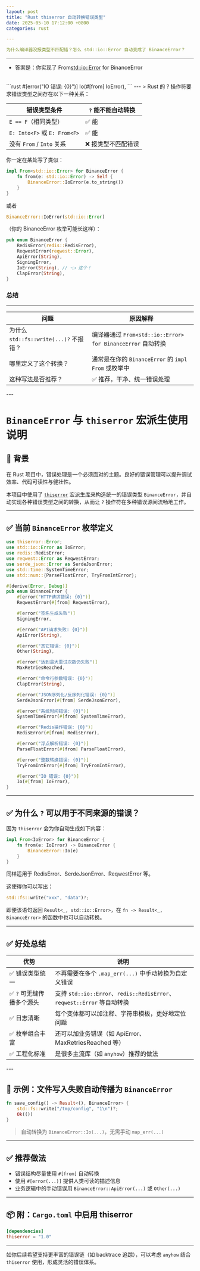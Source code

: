 ```yaml
---
layout: post
title: "Rust thiserror 自动转换错误类型"
date: 2025-05-10 17:12:00 +0800
categories: rust 

---
```

```yml
为什么编译器没报类型不匹配错？怎么 std::io::Error 自动变成了 BinanceError？
```  

---
- 答案是：你实现了 From<std::io::Error> for BinanceError  

<br>
```rust 
#[error("IO 错误: {0}")]
Io(#[from] IoError),
```
---  
> Rust 的 ? 操作符要求错误类型之间存在以下一种关系：
<table class="markdown-table">
  <thead>
    <tr>
      <th>错误类型条件</th>
      <th><code>?</code> 能不能自动转换</th>
    </tr>
  </thead>
  <tbody>
    <tr>
      <td><code>E == F</code>（相同类型）</td>
      <td>✅ 能</td>
    </tr>
    <tr>
      <td><code>E: Into&lt;F&gt;</code> 或 <code>E: From&lt;F&gt;</code></td>
      <td>✅ 能</td>
    </tr>
    <tr>
      <td>没有 <code>From</code> / <code>Into</code> 关系</td>
      <td>❌ 报类型不匹配错误</td>
    </tr>
  </tbody>
</table>

你一定在某处写了类似：

```rust
impl From<std::io::Error> for BinanceError {
    fn from(e: std::io::Error) -> Self {
        BinanceError::IoError(e.to_string())
    }
}
```
  
  或者
  

```rust
BinanceError::IoError(std::io::Error)
```
  
（你的 BinanceError 枚举可能长这样）：

```rust
pub enum BinanceError {
    RedisError(redis::RedisError),
    ReqwestError(reqwest::Error),
    ApiError(String),
    SigningError,
    IoError(String), // 👈 这个！
    ClapError(String),
}
```

### 总结
---
<table class="markdown-table">
  <thead>
    <tr>
      <th>问题</th>
      <th>原因解释</th>
    </tr>
  </thead>
  <tbody>
    <tr>
      <td>为什么 <code>std::fs::write(...)?</code> 不报错？</td>
      <td>编译器通过 <code>From&lt;std::io::Error&gt; for BinanceError</code> 自动转换</td>
    </tr>
    <tr>
      <td>哪里定义了这个转换？</td>
      <td>通常是在你的 <code>BinanceError</code> 的 <code>impl From</code> 或枚举中</td>
    </tr>
    <tr>
      <td>这种写法是否推荐？</td>
      <td>✅ 推荐，干净、统一错误处理</td>
    </tr>
  </tbody>
</table>                    
---



# `BinanceError` 与 `thiserror` 宏派生使用说明

## 📌 背景

在 Rust 项目中，错误处理是一个必须面对的主题。良好的错误管理可以提升调试效率、代码可读性与健壮性。

本项目中使用了 [`thiserror`](https://docs.rs/thiserror/latest/thiserror/) 宏派生库来构造统一的错误类型 `BinanceError`，并自动实现各种错误类型之间的转换，从而让 `?` 操作符在多种错误源间流畅地工作。

---

## ✅ 当前 `BinanceError` 枚举定义

```rust
use thiserror::Error;
use std::io::Error as IoError;
use redis::RedisError;
use reqwest::Error as ReqwestError;
use serde_json::Error as SerdeJsonError;
use std::time::SystemTimeError;
use std::num::{ParseFloatError, TryFromIntError};

#[derive(Error, Debug)]
pub enum BinanceError {
    #[error("HTTP请求错误: {0}")]
    ReqwestError(#[from] ReqwestError),

    #[error("签名生成失败")]
    SigningError,

    #[error("API请求失败: {0}")]
    ApiError(String),

    #[error("其它错误: {0}")]
    Other(String),

    #[error("达到最大重试次数仍失败")]
    MaxRetriesReached,

    #[error("命令行参数错误: {0}")]
    ClapError(String),

    #[error("JSON序列化/反序列化错误: {0}")]
    SerdeJsonError(#[from] SerdeJsonError),

    #[error("系统时间错误: {0}")]
    SystemTimeError(#[from] SystemTimeError),

    #[error("Redis操作错误: {0}")]
    RedisError(#[from] RedisError),

    #[error("浮点解析错误: {0}")]
    ParseFloatError(#[from] ParseFloatError),

    #[error("整数转换错误: {0}")]
    TryFromIntError(#[from] TryFromIntError),

    #[error("IO 错误: {0}")]
    Io(#[from] IoError),
}
```

---

## ✅ 为什么 `?` 可以用于不同来源的错误？

因为 `thiserror` 会为你自动生成如下内容：

```rust
impl From<IoError> for BinanceError {
    fn from(e: IoError) -> BinanceError {
        BinanceError::Io(e)
    }
}
```

同样适用于 RedisError、SerdeJsonError、ReqwestError 等。

这使得你可以写出：

```rust
std::fs::write("xxx", "data")?;
```

即便该语句返回 `Result<_, std::io::Error>`，在 `fn -> Result<_, BinanceError>` 的函数中也可以自动转换。

---

## ✅ 好处总结
<table class="markdown-table">
  <thead>
    <tr>
      <th>优势</th>
      <th>说明</th>
    </tr>
  </thead>
  <tbody>
    <tr>
      <td>✅ 错误类型统一</td>
      <td>不再需要在多个 <code>.map_err(...)</code> 中手动转换为自定义错误</td>
    </tr>
    <tr>
      <td>✅ <code>?</code> 可无缝传播多个源头</td>
      <td>支持 <code>std::io::Error</code>、<code>redis::RedisError</code>、<code>reqwest::Error</code> 等自动转换</td>
    </tr>
    <tr>
      <td>✅ 日志清晰</td>
      <td>每个变体都可以加注释、字符串模板，更好地定位问题</td>
    </tr>
    <tr>
      <td>✅ 枚举组合丰富</td>
      <td>还可以加业务错误（如 ApiError、MaxRetriesReached 等）</td>
    </tr>
    <tr>
      <td>✅ 工程化标准</td>
      <td>是很多主流库（如 <code>anyhow</code>）推荐的做法</td>
    </tr>
  </tbody>
</table>
---

## 🧪 示例：文件写入失败自动传播为 `BinanceError`

```rust
fn save_config() -> Result<(), BinanceError> {
    std::fs::write("/tmp/config", "1\n")?;
    Ok(())
}
```

> 自动转换为 `BinanceError::Io(...)`，无需手动 `map_err(...)`

---

## ✅ 推荐做法

* 错误结构尽量使用 `#[from]` 自动转换
* 使用 `#[error(...)]` 提供人类可读的描述信息
* 业务逻辑中的手动错误用 `BinanceError::ApiError(...)` 或 `Other(...)`

---

## 📦 附：`Cargo.toml` 中启用 thiserror

```toml
[dependencies]
thiserror = "1.0"
```

---

如你后续希望支持更丰富的错误链（如 backtrace 追踪），可以考虑 `anyhow` 结合 `thiserror` 使用，形成灵活的错误体系。
